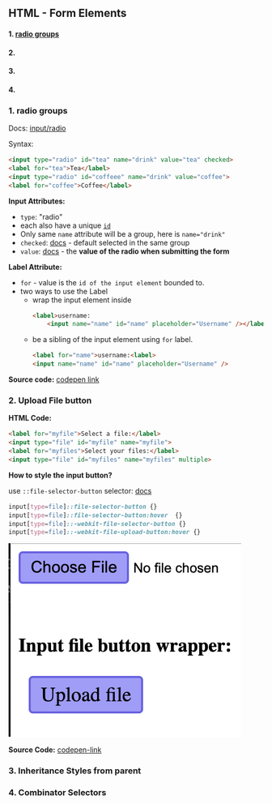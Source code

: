 ## HTML - Form Elements

#### 1. [radio groups](#question1)

#### 2. [](#question2)

#### 3. [](#question3)

#### 4. [](#question4)


<div id="question1" />

### 1. radio groups

Docs: [input/radio](https://developer.mozilla.org/en-US/docs/Web/HTML/Element/input/radio)

Syntax:
```html
<input type="radio" id="tea" name="drink" value="tea" checked>
<label for="tea">Tea</label>
<input type="radio" id="coffeee" name="drink" value="coffee">
<label for="coffee">Coffee</label>
```

**Input Attributes:**
- `type`: "radio"
- each also have a unique [`id`](https://developer.mozilla.org/en-US/docs/Web/API/Element/id "id")
- Only same `name` attribute will be a group, here is `name="drink"`
- `checked`: [docs](https://developer.mozilla.org/en-US/docs/Web/HTML/Element/input/radio#checked) - default selected in the same group
- `value`: [docs](https://developer.mozilla.org/en-US/docs/Web/HTML/Element/input/radio#value) -  the **value of the radio when submitting the form**

**Label Attribute:**
- `for` - value is the `id of the input element` bounded to.
- two ways to use the Label
	- wrap the input element inside
		```html
		<label>username:
			<input name="name" id="name" placeholder="Username" /></label>
		```
	- be a sibling of the input element using `for` label.
		```html
		<label for="name">username:<label>
		<input name="name" id="name" placeholder="Username" />
		```
**Source code:** [codepen link](https://codepen.io/jellyhan27/pen/zYoXwRa)

<div id="question2" />

### 2. Upload File button
**HTML Code:**
```html
<label for="myfile">Select a file:</label>
<input type="file" id="myfile" name="myfile">
<label for="myfiles">Select your files:</label>
<input type="file" id="myfiles" name="myfiles" multiple>
```

**How to style the input button?**

use `::file-selector-button` selector: [docs](https://developer.mozilla.org/en-US/docs/Web/CSS/::file-selector-button)

```css
input[type=file]::file-selector-button {}
input[type=file]::file-selector-button:hover  {}
input[type=file]::-webkit-file-selector-button {}
input[type=file]::-webkit-file-upload-button:hover {}
```

![image](../assets/uploadfile-btn.png ':size=257x214')

**Source Code:**
[codepen-link](https://codepen.io/jellyhan27/pen/GRrbeJW)


<div id="question3" />

### 3. Inheritance Styles from parent 

### 4. Combinator Selectors
